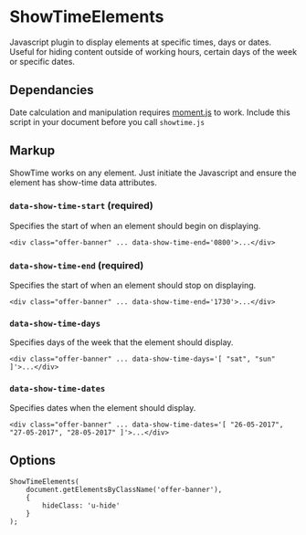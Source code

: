 # ShowTimeElements
Javascript plugin to display elements at specific times, days or dates. Useful for hiding content outside of working hours, certain days of the week or specific dates.

## Dependancies
Date calculation and manipulation requires [moment.js](http://momentjs.com/) to work. Include this script in your document before you call `showtime.js`

## Markup
ShowTime works on any element. Just initiate the Javascript and ensure the element has show-time data attributes.

### `data-show-time-start` (required)
Specifies the start of when an element should begin on displaying.

    <div class="offer-banner" ... data-show-time-end='0800'>...</div>

### `data-show-time-end` (required)
Specifies the start of when an element should stop on displaying.

    <div class="offer-banner" ... data-show-time-end='1730'>...</div>

### `data-show-time-days`
Specifies days of the week that the element should display.

    <div class="offer-banner" ... data-show-time-days='[ "sat", "sun" ]'>...</div>

### `data-show-time-dates`
Specifies dates when the element should display.

    <div class="offer-banner" ... data-show-time-dates='[ "26-05-2017", "27-05-2017", "28-05-2017" ]'>...</div>


## Options

    ShowTimeElements(
        document.getElementsByClassName('offer-banner'),
        {
            hideClass: 'u-hide'
        }
    );
